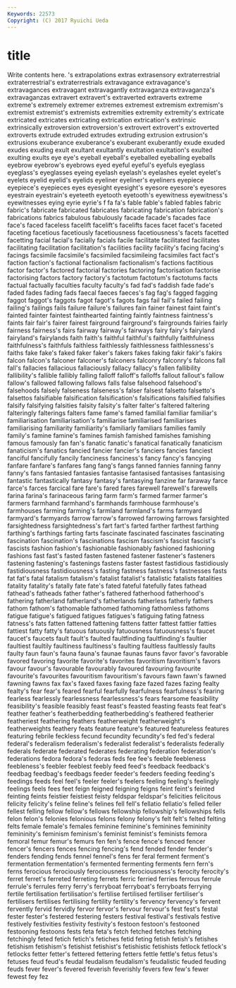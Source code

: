 ```yaml
---
Keywords: 22573 
Copyright: (C) 2017 Ryuichi Ueda
---
```


# title

Write contents here.
's extrapolations extras extrasensory extraterrestrial extraterrestrial's extraterrestrials
extravagance extravagance's extravagances extravagant extravagantly extravaganza extravaganza's extravaganzas extravert extravert's
extraverted extraverts extreme extreme's extremely extremer extremes extremest extremism extremism's
extremist extremist's extremists extremities extremity extremity's extricate extricated extricates extricating
extrication extrication's extrinsic extrinsically extroversion extroversion's extrovert extrovert's extroverted extroverts
extrude extruded extrudes extruding extrusion extrusion's extrusions exuberance exuberance's exuberant
exuberantly exude exuded exudes exuding exult exultant exultantly exultation exultation's
exulted exulting exults eye eye's eyeball eyeball's eyeballed eyeballing eyeballs
eyebrow eyebrow's eyebrows eyed eyeful eyeful's eyefuls eyeglass eyeglass's eyeglasses
eyeing eyelash eyelash's eyelashes eyelet eyelet's eyelets eyelid eyelid's eyelids
eyeliner eyeliner's eyeliners eyepiece eyepiece's eyepieces eyes eyesight eyesight's eyesore
eyesore's eyesores eyestrain eyestrain's eyeteeth eyetooth eyetooth's eyewitness eyewitness's eyewitnesses
eying eyrie eyrie's f fa fa's fable fable's fabled fables
fabric fabric's fabricate fabricated fabricates fabricating fabrication fabrication's fabrications fabrics
fabulous fabulously facade facade's facades face face's faced faceless facelift
facelift's facelifts faces facet facet's faceted faceting facetious facetiously facetiousness
facetiousness's facets facetted facetting facial facial's facially facials facile facilitate
facilitated facilitates facilitating facilitation facilitation's facilities facility facility's facing facing's
facings facsimile facsimile's facsimiled facsimileing facsimiles fact fact's faction faction's
factional factionalism factionalism's factions factitious factor factor's factored factorial factories
factoring factorisation factorise factorising factors factory factory's factotum factotum's factotums
facts factual factually faculties faculty faculty's fad fad's faddish fade
fade's faded fades fading fads faecal faeces faeces's fag fag's
fagged fagging faggot faggot's faggots fagot fagot's fagots fags fail
fail's failed failing failing's failings fails failure failure's failures fain
fainer fainest faint faint's fainted fainter faintest fainthearted fainting faintly
faintness faintness's faints fair fair's fairer fairest fairground fairground's fairgrounds
fairies fairly fairness fairness's fairs fairway fairway's fairways fairy fairy's
fairyland fairyland's fairylands faith faith's faithful faithful's faithfully faithfulness faithfulness's
faithfuls faithless faithlessly faithlessness faithlessness's faiths fake fake's faked faker
faker's fakers fakes faking fakir fakir's fakirs falcon falcon's falconer
falconer's falconers falconry falconry's falcons fall fall's fallacies fallacious fallaciously
fallacy fallacy's fallen fallibility fallibility's fallible fallibly falling falloff falloff's
falloffs fallout fallout's fallow fallow's fallowed fallowing fallows falls false
falsehood falsehood's falsehoods falsely falseness falseness's falser falsest falsetto falsetto's
falsettos falsifiable falsification falsification's falsifications falsified falsifies falsify falsifying falsities
falsity falsity's falter falter's faltered faltering falteringly falterings falters fame
fame's famed familial familiar familiar's familiarisation familiarisation's familiarise familiarised familiarises
familiarising familiarity familiarity's familiarly familiars families family family's famine famine's
famines famish famished famishes famishing famous famously fan fan's fanatic
fanatic's fanatical fanatically fanaticism fanaticism's fanatics fancied fancier fancier's fanciers
fancies fanciest fanciful fancifully fancily fanciness fanciness's fancy fancy's fancying
fanfare fanfare's fanfares fang fang's fangs fanned fannies fanning fanny
fanny's fans fantasied fantasies fantasise fantasised fantasises fantasising fantastic fantastically
fantasy fantasy's fantasying fanzine far faraway farce farce's farces farcical
fare fare's fared fares farewell farewell's farewells farina farina's farinaceous
faring farm farm's farmed farmer farmer's farmers farmhand farmhand's farmhands
farmhouse farmhouse's farmhouses farming farming's farmland farmland's farms farmyard farmyard's
farmyards farrow farrow's farrowed farrowing farrows farsighted farsightedness farsightedness's fart
fart's farted farther farthest farthing farthing's farthings farting farts fascinate
fascinated fascinates fascinating fascination fascination's fascinations fascism fascism's fascist fascist's
fascists fashion fashion's fashionable fashionably fashioned fashioning fashions fast fast's
fasted fasten fastened fastener fastener's fasteners fastening fastening's fastenings fastens
faster fastest fastidious fastidiously fastidiousness fastidiousness's fasting fastness fastness's fastnesses
fasts fat fat's fatal fatalism fatalism's fatalist fatalist's fatalistic fatalists
fatalities fatality fatality's fatally fate fate's fated fateful fatefully fates
fathead fathead's fatheads father father's fathered fatherhood fatherhood's fathering fatherland
fatherland's fatherlands fatherless fatherly fathers fathom fathom's fathomable fathomed fathoming
fathomless fathoms fatigue fatigue's fatigued fatigues fatigues's fatiguing fating fatness
fatness's fats fatten fattened fattening fattens fatter fattest fattier fatties
fattiest fatty fatty's fatuous fatuously fatuousness fatuousness's faucet faucet's faucets
fault fault's faulted faultfinding faultfinding's faultier faultiest faultily faultiness faultiness's
faulting faultless faultlessly faults faulty faun faun's fauna fauna's faunae
faunas fauns favor favor's favorable favored favoring favorite favorite's favorites
favoritism favoritism's favors favour favour's favourable favourably favoured favouring favourite
favourite's favourites favouritism favouritism's favours fawn fawn's fawned fawning fawns
fax fax's faxed faxes faxing faze fazed fazes fazing fealty
fealty's fear fear's feared fearful fearfully fearfulness fearfulness's fearing fearless
fearlessly fearlessness fearlessness's fears fearsome feasibility feasibility's feasible feasibly feast
feast's feasted feasting feasts feat feat's feather feather's featherbedding featherbedding's
feathered featherier featheriest feathering feathers featherweight featherweight's featherweights feathery feats
feature feature's featured featureless features featuring febrile feckless fecund fecundity
fecundity's fed fed's federal federal's federalism federalism's federalist federalist's federalists
federally federals federate federated federates federating federation federation's federations fedora
fedora's fedoras feds fee fee's feeble feebleness feebleness's feebler feeblest
feebly feed feed's feedback feedback's feedbag feedbag's feedbags feeder feeder's
feeders feeding feeding's feedings feeds feel feel's feeler feeler's feelers
feeling feeling's feelingly feelings feels fees feet feign feigned feigning
feigns feint feint's feinted feinting feints feistier feistiest feisty feldspar
feldspar's felicities felicitous felicity felicity's feline feline's felines fell fell's
fellatio fellatio's felled feller fellest felling fellow fellow's fellows fellowship
fellowship's fellowships fells felon felon's felonies felonious felons felony felony's
felt felt's felted felting felts female female's females feminine feminine's
feminines femininity femininity's feminism feminism's feminist feminist's feminists femora femoral
femur femur's femurs fen fen's fence fence's fenced fencer fencer's
fencers fences fencing fencing's fend fended fender fender's fenders fending
fends fennel fennel's fens fer feral ferment ferment's fermentation fermentation's
fermented fermenting ferments fern fern's ferns ferocious ferociously ferociousness ferociousness's
ferocity ferocity's ferret ferret's ferreted ferreting ferrets ferric ferried ferries
ferrous ferrule ferrule's ferrules ferry ferry's ferryboat ferryboat's ferryboats ferrying
fertile fertilisation fertilisation's fertilise fertilised fertiliser fertiliser's fertilisers fertilises fertilising
fertility fertility's fervency fervency's fervent fervently fervid fervidly fervor fervor's
fervour fervour's fest fest's festal fester fester's festered festering festers
festival festival's festivals festive festively festivities festivity festivity's festoon festoon's
festooned festooning festoons fests feta feta's fetch fetched fetches fetching
fetchingly feted fetich fetich's fetiches fetid feting fetish fetish's fetishes
fetishism fetishism's fetishist fetishist's fetishistic fetishists fetlock fetlock's fetlocks fetter
fetter's fettered fettering fetters fettle fettle's fetus fetus's fetuses feud
feud's feudal feudalism feudalism's feudalistic feuded feuding feuds fever fever's
fevered feverish feverishly fevers few few's fewer fewest fey fez
